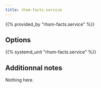 ```yaml
---
title: rhsm-facts.service
---
```


{{% provided_by "rhsm-facts.service" %}}

## Options

{{% systemd_unit "rhsm-facts.service" %}}

## Additionnal notes

Nothing here.